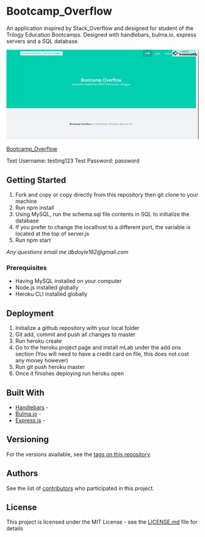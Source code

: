 # Bootcamp_Overflow

An application inspired by Stack_Overflow and designed for student of the Trilogy Education Bootcamps. Designed with handlebars, bulma.io, express servers and a SQL database.

![Bootcamp_Overflow](/public/assets/images/bootcampoverflow.gif)

[Bootcamp_Overflow](https://bootcamp-overflow.herokuapp.com/)

Test Username: testing123
Test Password: password

## Getting Started

1. Fork and copy or copy directly from this repository then git clone to your machine
1. Run npm install 
1. Using MySQL, run the schema.sql file contents in SQL to initialize the database
1. If you prefer to change the localhost to a different port, the variable is located at the top of server.js
1. Run npm start

_Any questions email me dbdoyle182@gmail.com_


### Prerequisites

* Having MySQL installed on your computer
* Node.js installed globally
* Heroku CLI installed globally

## Deployment

1. Initialize a github repository with your local folder 
1. Git add, commit and push all changes to master
1. Run heroku create
1. Go to the heroku project page and install mLab under the add ons section (You will need to have a credit card on file, this does not cost any money however)
1. Run git push heroku master
1. Once it finishes deploying run heroku open

## Built With

* [Handlebars]() - 
* [Bulma.io]() - 
* [Express.js]() - 

## Versioning

 For the versions available, see the [tags on this repository](https://github.com/dbdoyle182/Bootcamp-Overflow/tags). 

## Authors

See the list of [contributors](https://github.com/dbdoyle182/Bootcamp-Overflow/contributors) who participated in this project.

## License

This project is licensed under the MIT License - see the [LICENSE.md](LICENSE.md) file for details


